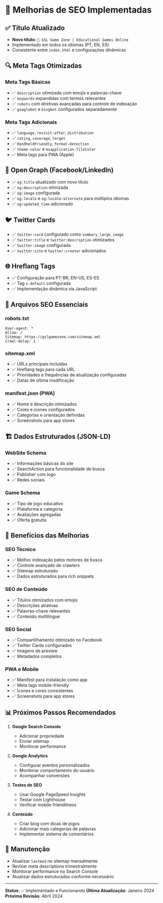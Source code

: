 # 🎯 Melhorias de SEO Implementadas

## ✅ Título Atualizado
- **Novo título**: `🎯 GSL Game Zone | Educational Games Online`
- Implementado em todos os idiomas (PT, EN, ES)
- Consistente entre `index.html` e configurações dinâmicas

## 🔍 Meta Tags Otimizadas

### Meta Tags Básicas
- ✅ `description` otimizada com emojis e palavras-chave
- ✅ `keywords` expandidas com termos relevantes
- ✅ `robots` com diretivas avançadas para controle de indexação
- ✅ `googlebot` e `bingbot` configurados separadamente

### Meta Tags Adicionais
- ✅ `language`, `revisit-after`, `distribution`
- ✅ `rating`, `coverage`, `target`
- ✅ `HandheldFriendly`, `format-detection`
- ✅ `theme-color` e `msapplication-TileColor`
- ✅ Meta tags para PWA (Apple)

## 📱 Open Graph (Facebook/LinkedIn)
- ✅ `og:title` atualizado com novo título
- ✅ `og:description` otimizada
- ✅ `og:image` configurada
- ✅ `og:locale` e `og:locale:alternate` para múltiplos idiomas
- ✅ `og:updated_time` adicionado

## 🐦 Twitter Cards
- ✅ `twitter:card` configurado como `summary_large_image`
- ✅ `twitter:title` e `twitter:description` otimizados
- ✅ `twitter:image` configurada
- ✅ `twitter:site` e `twitter:creator` adicionados

## 🌐 Hreflang Tags
- ✅ Configuração para PT-BR, EN-US, ES-ES
- ✅ Tag `x-default` configurada
- ✅ Implementação dinâmica via JavaScript

## 📄 Arquivos SEO Essenciais

### robots.txt
```
User-agent: *
Allow: /
Sitemap: https://gslgamezone.com/sitemap.xml
Crawl-delay: 1
```

### sitemap.xml
- ✅ URLs principais incluídas
- ✅ Hreflang tags para cada URL
- ✅ Prioridades e frequências de atualização configuradas
- ✅ Datas de última modificação

### manifest.json (PWA)
- ✅ Nome e descrição otimizados
- ✅ Cores e ícones configurados
- ✅ Categorias e orientação definidas
- ✅ Screenshots para app stores

## 🏗️ Dados Estruturados (JSON-LD)

### WebSite Schema
- ✅ Informações básicas do site
- ✅ SearchAction para funcionalidade de busca
- ✅ Publisher com logo
- ✅ Redes sociais

### Game Schema
- ✅ Tipo de jogo educativo
- ✅ Plataforma e categoria
- ✅ Avaliações agregadas
- ✅ Oferta gratuita

## 🎯 Benefícios das Melhorias

### SEO Técnico
- ✅ Melhor indexação pelos motores de busca
- ✅ Controle avançado de crawlers
- ✅ Sitemap estruturado
- ✅ Dados estruturados para rich snippets

### SEO de Conteúdo
- ✅ Títulos otimizados com emojis
- ✅ Descrições atrativas
- ✅ Palavras-chave relevantes
- ✅ Conteúdo multilíngue

### SEO Social
- ✅ Compartilhamento otimizado no Facebook
- ✅ Twitter Cards configurados
- ✅ Imagens de preview
- ✅ Metadados completos

### PWA e Mobile
- ✅ Manifest para instalação como app
- ✅ Meta tags mobile-friendly
- ✅ Ícones e cores consistentes
- ✅ Screenshots para app stores

## 📊 Próximos Passos Recomendados

1. **Google Search Console**
   - Adicionar propriedade
   - Enviar sitemap
   - Monitorar performance

2. **Google Analytics**
   - Configurar eventos personalizados
   - Monitorar comportamento do usuário
   - Acompanhar conversões

3. **Testes de SEO**
   - Usar Google PageSpeed Insights
   - Testar com Lighthouse
   - Verificar mobile-friendliness

4. **Conteúdo**
   - Criar blog com dicas de jogos
   - Adicionar mais categorias de palavras
   - Implementar sistema de comentários

## 🔧 Manutenção

- Atualizar `lastmod` no sitemap mensalmente
- Revisar meta descriptions trimestralmente
- Monitorar performance no Search Console
- Atualizar dados estruturados conforme necessário

---

**Status**: ✅ Implementado e Funcionando
**Última Atualização**: Janeiro 2024
**Próxima Revisão**: Abril 2024
